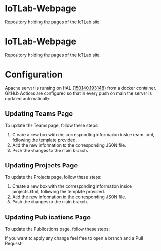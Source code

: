 # IoTLab-Webpage
Repository holding the pages of the IoTLab site.


# IoTLab-Webpage
Repository holding the pages of the IoTLab site.

# Configuration 

Apache server is running on HAL ([150.140.193.148](150.140.193.148)) from a docker container.
GitHub Actions are configured so that in every push on main the server is updated automatically.

## Updating Teams Page

To update the Teams page, follow these steps:

1. Create a new box with the corresponding information inside team.html, following the template provided.
2. Add the new information to the corresponding JSON file.
3. Push the changes to the main branch.

## Updating Projects Page

To update the Projects page, follow these steps:

1. Create a new box with the corresponding information inside projects.html, following the template provided.
2. Add the new information to the corresponding JSON file.
3. Push the changes to the main branch.

## Updating Publications Page

To update the Publications page, follow these steps:
 

If you want to apply any change feel free to open a branch and a Pull Request!
